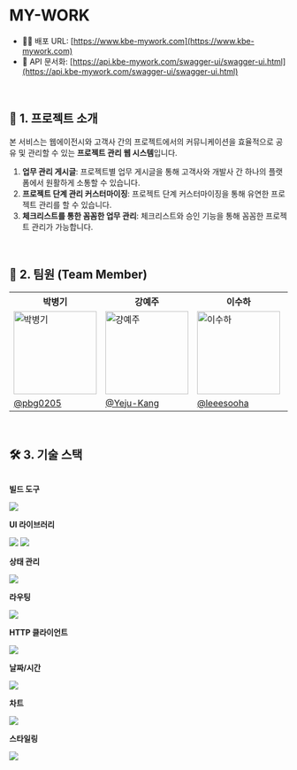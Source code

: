 # MY-WORK

* 🧑‍💻 배포 URL: [https://www.kbe-mywork.com](https://www.kbe-mywork.com)
* 📄 API 문서화: [https://api.kbe-mywork.com/swagger-ui/swagger-ui.html](https://api.kbe-mywork.com/swagger-ui/swagger-ui.html)

<br />

## 📝 1. 프로젝트 소개

본 서비스는 웹에이전시와 고객사 간의 프로젝트에서의 커뮤니케이션을 효율적으로 공유 및 관리할 수 있는 **프로젝트 관리 웹 시스템**입니다.

1. **업무 관리 게시글**: 프로젝트별 업무 게시글을 통해 고객사와 개발사 간 하나의 플랫폼에서 원활하게 소통할 수 있습니다.
2. **프로젝트 단계 관리 커스터마이징**: 프로젝트 단계 커스터마이징을 통해 유연한 프로젝트 관리를 할 수 있습니다.
3. **체크리스트를 통한 꼼꼼한 업무 관리**: 체크리스트와 승인 기능을 통해 꼼꼼한 프로젝트 관리가 가능합니다.

<br />

## 👥 2. 팀원 (Team Member)

<table>
  <tr>
    <th>박병기</th>
    <th>강예주</th>
    <th>이수하</th>
    <th>함성준</th>
  </tr>
  <tr>
    <td><img src="https://avatars.githubusercontent.com/u/48561660?v=4" width="150" height="150" alt="박병기"></td>
    <td><img src="https://avatars.githubusercontent.com/u/98391406?v=4" width="150" height="150" alt="걍예주"></td>
    <td><img src="https://avatars.githubusercontent.com/u/106977054?v=4" width="150" height="150" alt="이수하"></td>
    <td><img src="https://avatars.githubusercontent.com/u/206319376?v=4" width="150" height="150" alt="함성준"></td> 
  </tr>
  <tr>
    <td><a href="https://github.com/pbg0205/">@pbg0205</a></td>
    <td><a href="https://github.com/Yeju-Kang">@Yeju-Kang</a></td>
    <td><a href="https://github.com/leeesooha">@leeesooha</a></td>
    <td><a href="https://github.com/HMHMHMJUN">@HMHMHMJUN</a></td>
  </tr>
</table>

<br>

## 🛠️ 3. 기술 스택

<div style="display:flex; flex-direction:column; align-items:flex-start;">
<div> <p><strong>빌드 도구</strong></p> <img src="https://img.shields.io/badge/Vite-646CFF?style=for-the-badge&logo=Vite&logoColor=white"/> <p><strong>UI 라이브러리</strong></p> <img src="https://img.shields.io/badge/React-61DAFB?style=for-the-badge&logo=React&logoColor=black"/> <img src="https://img.shields.io/badge/Material_UI-007FFF?style=for-the-badge&logo=Material-UI&logoColor=white"/> <p><strong>상태 관리</strong></p> <img src="https://img.shields.io/badge/Redux_Toolkit-764ABC?style=for-the-badge&logo=Redux&logoColor=white"/> <p><strong>라우팅</strong></p> <img src="https://img.shields.io/badge/React_Router-CA4245?style=for-the-badge&logo=react-router&logoColor=white"/> <p><strong>HTTP 클라이언트</strong></p> <img src="https://img.shields.io/badge/axios-5A29E4?style=for-the-badge&logo=axios&logoColor=white"/> <p><strong>날짜/시간</strong></p> <img src="https://img.shields.io/badge/Day.js-2C3381?style=for-the-badge&logo=dayjs&logoColor=white"/> <p><strong>차트</strong></p> <img src="https://img.shields.io/badge/Recharts-FF6384?style=for-the-badge&logo=Recharts&logoColor=white"/> <p><strong>스타일링</strong></p> <img src="https://img.shields.io/badge/Sass-CD6799?style=for-the-badge&logo=Sass&logoColor=white"/> </div>
    </div>
</div>

<br>
